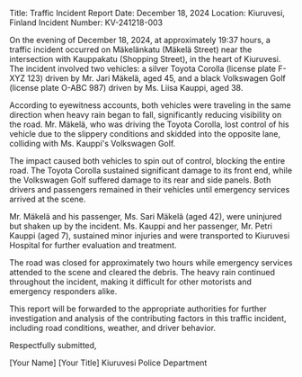  Title: Traffic Incident Report
Date: December 18, 2024
Location: Kiuruvesi, Finland
Incident Number: KV-241218-003

On the evening of December 18, 2024, at approximately 19:37 hours, a traffic incident occurred on Mäkelänkatu (Mäkelä Street) near the intersection with Kauppakatu (Shopping Street), in the heart of Kiuruvesi. The incident involved two vehicles: a silver Toyota Corolla (license plate F-XYZ 123) driven by Mr. Jari Mäkelä, aged 45, and a black Volkswagen Golf (license plate O-ABC 987) driven by Ms. Liisa Kauppi, aged 38.

According to eyewitness accounts, both vehicles were traveling in the same direction when heavy rain began to fall, significantly reducing visibility on the road. Mr. Mäkelä, who was driving the Toyota Corolla, lost control of his vehicle due to the slippery conditions and skidded into the opposite lane, colliding with Ms. Kauppi's Volkswagen Golf.

The impact caused both vehicles to spin out of control, blocking the entire road. The Toyota Corolla sustained significant damage to its front end, while the Volkswagen Golf suffered damage to its rear and side panels. Both drivers and passengers remained in their vehicles until emergency services arrived at the scene.

Mr. Mäkelä and his passenger, Ms. Sari Mäkelä (aged 42), were uninjured but shaken up by the incident. Ms. Kauppi and her passenger, Mr. Petri Kauppi (aged 7), sustained minor injuries and were transported to Kiuruvesi Hospital for further evaluation and treatment.

The road was closed for approximately two hours while emergency services attended to the scene and cleared the debris. The heavy rain continued throughout the incident, making it difficult for other motorists and emergency responders alike.

This report will be forwarded to the appropriate authorities for further investigation and analysis of the contributing factors in this traffic incident, including road conditions, weather, and driver behavior.

Respectfully submitted,

[Your Name]
[Your Title]
Kiuruvesi Police Department